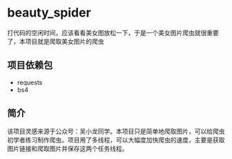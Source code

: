 # beauty_spider
打代码的空闲时间，应该看看美女图放松一下，于是一个美女图片爬虫就很重要了，本项目就是爬取美女图片的爬虫

## 项目依赖包

- requests
- bs4

## 简介

该项目灵感来源于公众号：吴小龙同学。本项目只是简单地爬取图片，可以给爬虫初学者练习制作爬虫。项目用了多线程，可以大幅度加快爬虫的速度，主要是获取图片链接和爬取图片并保存这两个任务线程。
